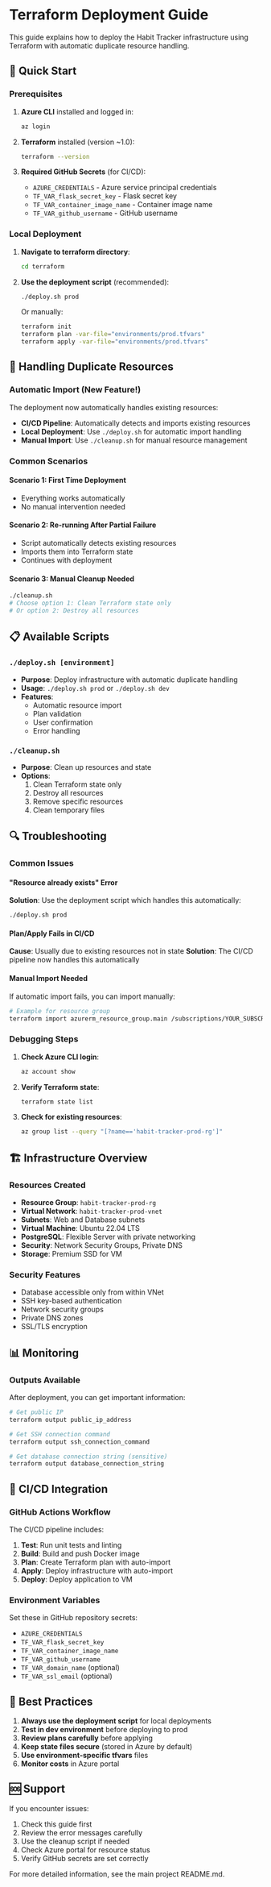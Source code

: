 # Terraform Deployment Guide

This guide explains how to deploy the Habit Tracker infrastructure using Terraform with automatic duplicate resource handling.

## 🚀 Quick Start

### Prerequisites

1. **Azure CLI** installed and logged in:
   ```bash
   az login
   ```

2. **Terraform** installed (version ~1.0):
   ```bash
   terraform --version
   ```

3. **Required GitHub Secrets** (for CI/CD):
   - `AZURE_CREDENTIALS` - Azure service principal credentials
   - `TF_VAR_flask_secret_key` - Flask secret key
   - `TF_VAR_container_image_name` - Container image name
   - `TF_VAR_github_username` - GitHub username

### Local Deployment

1. **Navigate to terraform directory**:
   ```bash
   cd terraform
   ```

2. **Use the deployment script** (recommended):
   ```bash
   ./deploy.sh prod
   ```

   Or manually:
   ```bash
   terraform init
   terraform plan -var-file="environments/prod.tfvars"
   terraform apply -var-file="environments/prod.tfvars"
   ```

## 🔧 Handling Duplicate Resources

### Automatic Import (New Feature!)

The deployment now automatically handles existing resources:

- **CI/CD Pipeline**: Automatically detects and imports existing resources
- **Local Deployment**: Use `./deploy.sh` for automatic import handling
- **Manual Import**: Use `./cleanup.sh` for manual resource management

### Common Scenarios

#### Scenario 1: First Time Deployment
- Everything works automatically
- No manual intervention needed

#### Scenario 2: Re-running After Partial Failure
- Script automatically detects existing resources
- Imports them into Terraform state
- Continues with deployment

#### Scenario 3: Manual Cleanup Needed
```bash
./cleanup.sh
# Choose option 1: Clean Terraform state only
# Or option 2: Destroy all resources
```

## 📋 Available Scripts

### `./deploy.sh [environment]`
- **Purpose**: Deploy infrastructure with automatic duplicate handling
- **Usage**: `./deploy.sh prod` or `./deploy.sh dev`
- **Features**:
  - Automatic resource import
  - Plan validation
  - User confirmation
  - Error handling

### `./cleanup.sh`
- **Purpose**: Clean up resources and state
- **Options**:
  1. Clean Terraform state only
  2. Destroy all resources
  3. Remove specific resources
  4. Clean temporary files

## 🔍 Troubleshooting

### Common Issues

#### "Resource already exists" Error
**Solution**: Use the deployment script which handles this automatically:
```bash
./deploy.sh prod
```

#### Plan/Apply Fails in CI/CD
**Cause**: Usually due to existing resources not in state
**Solution**: The CI/CD pipeline now handles this automatically

#### Manual Import Needed
If automatic import fails, you can import manually:
```bash
# Example for resource group
terraform import azurerm_resource_group.main /subscriptions/YOUR_SUBSCRIPTION_ID/resourceGroups/habit-tracker-prod-rg
```

### Debugging Steps

1. **Check Azure CLI login**:
   ```bash
   az account show
   ```

2. **Verify Terraform state**:
   ```bash
   terraform state list
   ```

3. **Check for existing resources**:
   ```bash
   az group list --query "[?name=='habit-tracker-prod-rg']"
   ```

## 🏗️ Infrastructure Overview

### Resources Created

- **Resource Group**: `habit-tracker-prod-rg`
- **Virtual Network**: `habit-tracker-prod-vnet`
- **Subnets**: Web and Database subnets
- **Virtual Machine**: Ubuntu 22.04 LTS
- **PostgreSQL**: Flexible Server with private networking
- **Security**: Network Security Groups, Private DNS
- **Storage**: Premium SSD for VM

### Security Features

- Database accessible only from within VNet
- SSH key-based authentication
- Network security groups
- Private DNS zones
- SSL/TLS encryption

## 📊 Monitoring

### Outputs Available

After deployment, you can get important information:

```bash
# Get public IP
terraform output public_ip_address

# Get SSH connection command
terraform output ssh_connection_command

# Get database connection string (sensitive)
terraform output database_connection_string
```

## 🔄 CI/CD Integration

### GitHub Actions Workflow

The CI/CD pipeline includes:

1. **Test**: Run unit tests and linting
2. **Build**: Build and push Docker image
3. **Plan**: Create Terraform plan with auto-import
4. **Apply**: Deploy infrastructure with auto-import
5. **Deploy**: Deploy application to VM

### Environment Variables

Set these in GitHub repository secrets:
- `AZURE_CREDENTIALS`
- `TF_VAR_flask_secret_key`
- `TF_VAR_container_image_name`
- `TF_VAR_github_username`
- `TF_VAR_domain_name` (optional)
- `TF_VAR_ssl_email` (optional)

## 📝 Best Practices

1. **Always use the deployment script** for local deployments
2. **Test in dev environment** before deploying to prod
3. **Review plans carefully** before applying
4. **Keep state files secure** (stored in Azure by default)
5. **Use environment-specific tfvars** files
6. **Monitor costs** in Azure portal

## 🆘 Support

If you encounter issues:

1. Check this guide first
2. Review the error messages carefully
3. Use the cleanup script if needed
4. Check Azure portal for resource status
5. Verify GitHub secrets are set correctly

For more detailed information, see the main project README.md.
